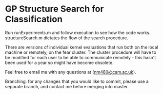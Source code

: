 GP Structure Search for Classification
=========================================

Run runExperiments.m and follow execution to see how the code works. structureSearch.m dictates the flow of the search procedure. 

There are versions of individual kernel evaluations that run both on the local machine or remotely, on the fear cluster. The cluster procedure will have to be modified for each user to be able to communicate remotely - this hasn't been used for a year so might have become obsolete. 

Feel free to email me with any questions at (nm480@cam.ac.uk). 

Branching: for any changes that you would like to commit, please use a separate branch, and contact me before merging into master. 

